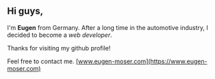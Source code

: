 ## Hi guys,

I'm **Eugen** from Germany.
After a long time in the automotive industry, I decided to become a _web developer_.

Thanks for visiting my github profile!

Feel free to contact me.
[www.eugen-moser.com](https://www.eugen-moser.com)
